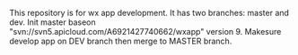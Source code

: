 This repository is for wx app development.
It has two branches: master and dev.
Init master baseon "svn://svn5.apicloud.com/A6921427740662/wxapp" version 9.
Makesure develop app on DEV branch then merge to MASTER branch.
